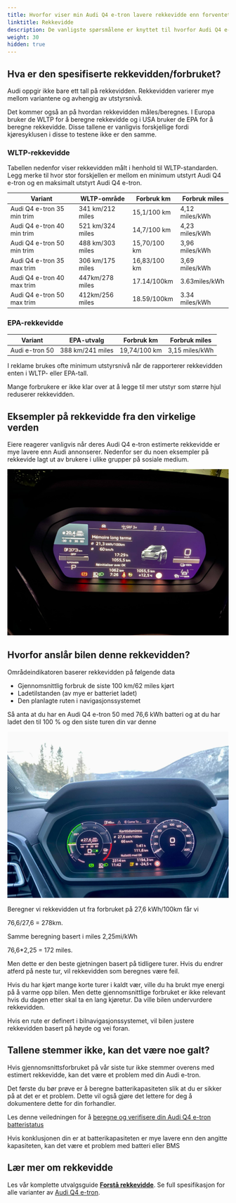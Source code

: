 ```yaml
---
title: Hvorfor viser min Audi Q4 e-tron lavere rekkevidde enn forventet?
linktitle: Rekkevidde
description: De vanligste spørsmålene er knyttet til hvorfor Audi Q4 e-tron-eiere opplever at bilen viser lavere forventet rekkevidde enn spesifisert.
weight: 30
hidden: true
---
```


## Hva er den spesifiserte rekkevidden/forbruket?

Audi oppgir ikke bare ett tall på rekkevidden. Rekkevidden varierer mye mellom variantene og avhengig av utstyrsnivå.

Det kommer også an på hvordan rekkevidden måles/beregnes. I Europa bruker de WLTP for å beregne rekkevidde og i USA bruker de EPA for å beregne rekkevidde.
Disse tallene er vanligvis forskjellige fordi kjøresyklusen i disse to testene ikke er den samme.

### WLTP-rekkevidde

Tabellen nedenfor viser rekkevidden målt i henhold til WLTP-standarden. Legg merke til hvor stor forskjellen er mellom en minimum utstyrt Audi Q4 e-tron og en maksimalt utstyrt Audi Q4 e-tron.

| Variant | WLTP-område | Forbruk km | Forbruk miles |
|-------|--------|--------|------|
| Audi Q4 e-tron 35 min trim | 341 km/212 miles | 15,1/100 km | 4,12 miles/kWh |
| Audi Q4 e-tron 40 min trim | 521 km/324 miles | 14,7/100 km | 4,23 miles/kWh |
| Audi Q4 e-tron 50 min trim | 488 km/303 miles | 15,70/100 km | 3,96 miles/kWh |
| Audi Q4 e-tron 35 max trim | 306 km/175 miles | 16,83/100 km | 3,69 miles/kWh |
| Audi Q4 e-tron 40 max trim | 447km/278 miles | 17.14/100km | 3.63miles/kWh |
| Audi Q4 e-tron 50 max trim | 412km/256 miles | 18.59/100km | 3.34 miles/kWh |

### EPA-rekkevidde

| Variant | EPA-utvalg | Forbruk km | Forbruk miles |
|-------|--------|--------|------|
| Audi e-tron 50 | 388 km/241 miles | 19,74/100 km | 3,15 miles/kWh |

I reklame brukes ofte minimum utstyrsnivå når de rapporterer rekkevidden enten i WLTP- eller EPA-tall.

Mange forbrukere er ikke klar over at å legge til mer utstyr som større hjul reduserer rekkevidden.

## Eksempler på rekkevidde fra den virkelige verden

Eiere reagerer vanligvis når deres Audi Q4 e-tron estimerte rekkevidde er mye lavere enn Audi annonserer.
Nedenfor ser du noen eksempler på rekkevide lagt ut av brukere i ulike grupper på sosiale medium.

![Lavt område](lowrangeexample.jpg)

## Hvorfor anslår bilen denne rekkevidden?

Områdeindikatoren baserer rekkevidden på følgende data

- Gjennomsnittlig forbruk de siste 100 km/62 miles kjørt
- Ladetilstanden (av mye er batteriet ladet)
- Den planlagte ruten i navigasjonssystemet

Så anta at du har en Audi Q4 e-tron 50 med 76,6 kWh batteri og at du har ladet den til 100 % og den siste turen din var denne

![Triphistory](triphistory.jpg "Triphistory")

Beregner vi rekkevidden ut fra forbruket på 27,6 kWh/100km får vi

76,6/27,6 = 278km.

Samme beregning basert i miles 2,25mi/kWh

76,6*2,25 = 172 miles.

Men dette er den beste gjetningen basert på tidligere turer. Hvis du endrer atferd på neste tur, vil rekkevidden som beregnes være feil.

Hvis du har kjørt mange korte turer i kaldt vær, ville du ha brukt mye energi på å varme opp bilen. Men dette gjennomsnittlige forbruket er ikke relevant hvis du dagen etter skal ta en lang kjøretur. Da ville bilen undervurdere rekkevidden.

Hvis en rute er definert i bilnavigasjonssystemet, vil bilen justere rekkevidden basert på høyde og vei foran.

## Tallene stemmer ikke, kan det være noe galt?

Hvis gjennomsnittsforbruket på vår siste tur ikke stemmer overens med estimert rekkevidde, kan det være et problem med din Audi e-tron.

Det første du bør prøve er å beregne batterikapasiteten slik at du er sikker på at det er et problem. Dette vil også gjøre det lettere for deg å dokumentere dette for din forhandler.

Les denne veiledningen for å [beregne og verifisere din Audi Q4 e-tron batteristatus](../../../../../guides/checkingbatteryhealth/)

Hvis konklusjonen din er at batterikapasiteten er mye lavere enn den angitte kapasiteten, kan det være et problem med batteri eller BMS

## Lær mer om rekkevidde

Les vår komplette utvalgsguide **[Forstå rekkevidde](../../../../../guides/understandingrange/)**.
Se full spesifikasjon for alle varianter av [Audi Q4 e-tron](../../../specifications).